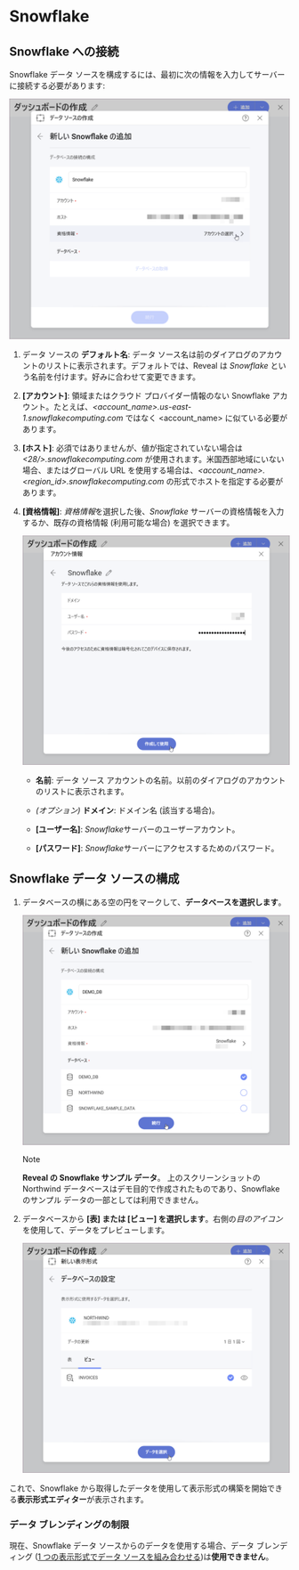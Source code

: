 # Snowflake

## Snowflake への接続

Snowflake データ ソースを構成するには、最初に次の情報を入力してサーバーに接続する必要があります:

<img src="images/enter-snowflake-server-details.png" alt="Configure Snowflake Server details" class="responsive-img"/>

1.  データ ソースの **デフォルト名**: データ ソース名は前のダイアログのアカウントのリストに表示されます。デフォルトでは、Reveal は *Snowflake* という名前を付けます。好みに合わせて変更できます。

2.  **[アカウント]**:  領域またはクラウド プロバイダー情報のない Snowflake アカウント。たとえば、_\<account_name\>.us-east-1.snowflakecomputing.com_ ではなく \<account_name\> に似ている必要があります。

3.  **[ホスト]**:  必須ではありませんが、値が指定されていない場合は _\<28/>.snowflakecomputing.com_ が使用されます。米国西部地域にいない場合、またはグローバル URL を使用する場合は、_\<account_name\>.\<region_id\>.snowflakecomputing.com_ の形式でホストを指定する必要があります。

4.  **[資格情報]**: *資格情報*を選択した後、*Snowflake* サーバーの資格情報を入力するか、既存の資格情報 (利用可能な場合) を選択できます。

    <img src="images/enter-snowflake-credentials.png" alt="Configure Snowflake Credentials" class="responsive-img"/>

    - **名前**: データ ソース アカウントの名前。以前のダイアログのアカウントのリストに表示されます。

    - *(オプション)* **ドメイン**:  ドメイン名 (該当する場合)。

    - **[ユーザー名]**:  *Snowflake*サーバーのユーザーアカウント。

    - **[パスワード]**:  *Snowflake*サーバーにアクセスするためのパスワード。

## Snowflake データ ソースの構成

1.  データベースの横にある空の円をマークして、**データベースを選択します**。

    <img src="images/select-database-snowflake.png" alt="Select a database dialog" class="responsive-img"/>

    >[!NOTE]    
    >**Reveal の Snowflake サンプル データ**。
    上のスクリーンショットの Northwind データベースはデモ目的で作成されたものであり、Snowflake のサンプル データの一部としては利用できません。


2.  データベースから **[表] または [ビュー] を選択します**。右側の*目のアイコン*を使用して、データをプレビューします。

    <img src="images/select-tableview-snowflake.png" alt="Select a table or view dialog" class="responsive-img"/>

これで、Snowflake から取得したデータを使用して表示形式の構築を開始できる**表示形式エディター**が表示されます。

### データ ブレンディングの制限

現在、Snowflake データ ソースからのデータを使用する場合、データ ブレンディング ([1 つの表示形式でデータ ソースを組み合わせる](~/jp/datasources/data-blending.md))は**使用できません**。
